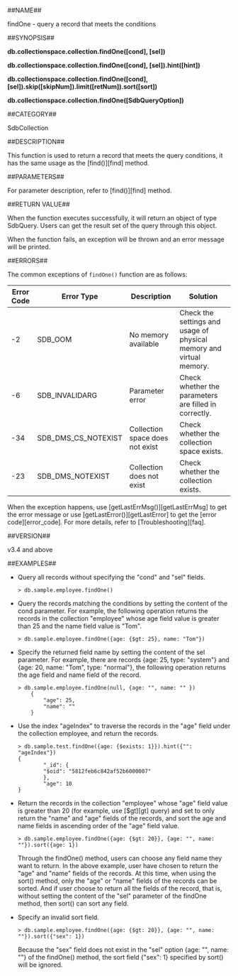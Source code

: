 ##NAME##

findOne - query a record that meets the conditions

##SYNOPSIS##

**db.collectionspace.collection.findOne\(\[cond\], \[sel\]\)**

**db.collectionspace.collection.findOne([cond], [sel]).hint([hint])**

**db.collectionspace.collection.findOne([cond], [sel]).skip([skipNum]).limit([retNum]).sort([sort])**

**db.collectionspace.collection.findOne([SdbQueryOption])**

##CATEGORY##

SdbCollection

##DESCRIPTION##

This function is used to return a record that meets the query conditions, it has the same usage as the [find()][find] method.

##PARAMETERS##

For parameter description, refer to [find()][find] method.

##RETURN VALUE##
  
When the function executes successfully, it will return an object of type SdbQuery. Users can get the result  set of the query through this object.

When the function fails, an exception will be thrown and an error message will be printed.

##ERRORS##

The common exceptions of `findOne()` function are as follows:

| Error Code | Error Type | Description | Solution |
| ------ | --- | ------------ | ----------- |
| -2 | SDB_OOM | No memory available| Check the settings and usage of physical memory and virtual memory.|
| -6 | SDB_INVALIDARG | Parameter error | Check whether the parameters are filled in correctly.|
| -34 | SDB_DMS_CS_NOTEXIST | Collection space does not exist| Check whether the collection space exists.|
| -23 | SDB_DMS_NOTEXIST| Collection does not exist | Check whether the collection exists.|

When the exception happens, use [getLastErrMsg()][getLastErrMsg] to get the error message or use [getLastError()][getLastError] to get the [error code][error_code]. For more details, refer to [Troubleshooting][faq].

##VERSION##

v3.4 and above

##EXAMPLES##

- Query all records without specifying the "cond" and "sel" fields.

    ```lang-javascript
    > db.sample.employee.findOne()
    ```

- Query the records matching the conditions by setting the content of the cond parameter. For example, the following operation returns the records in the collection "employee" whose age field value is greater than 25 and the name field value is "Tom".

    ```lang-javascript
    > db.sample.employee.findOne({age: {$gt: 25}, name: "Tom"})
     ```

- Specify the returned field name by setting the content of the sel parameter. For example, there are records {age: 25, type: "system"} and {age: 20, name: "Tom", type: "normal"}, the following operation returns the age field and name field of the record.

    ```lang-javascript
    > db.sample.employee.findOne(null, {age: "", name: "" })
        {
            "age": 25,
            "name": ""
        }
    ```

- Use the index "ageIndex" to traverse the records in the "age" field under the collection employee, and return the records.

    ```lang-javascript
    > db.sample.test.findOne({age: {$exists: 1}}).hint({"": "ageIndex"})
    {
            "_id": {
            "$oid": "5812feb6c842af52b6000007"
            },
            "age": 10
    }
    ```

- Return the records in the collection "employee" whose "age" field value is greater than 20 (for example, use [$gt][gt] query) and set to only return the "name" and "age" fields of the records, and sort the age and name fields in ascending order of the "age" field value.

    ```lang-javascript
    > db.sample.employee.findOne({age: {$gt: 20}}, {age: "", name: ""}).sort({age: 1})
    ```

    Through the findOne() method, users can choose any field name they want to return. In the above example, user have chosen to return the "age" and "name" fields of the records. At this time, when using the sort() method, only the "age" or "name" fields of the records can be sorted. And if user choose to return all the fields of the record, that is, without setting the content of the "sel" parameter of the findOne method, then sort() can sort any field.

- Specify an invalid sort field.

    ```lang-javascript
    > db.sample.employee.findOne({age: {$gt: 20}}, {age: "", name: ""}).sort({"sex": 1})
    ```

    Because the "sex" field does not exist in the "sel" option {age: "", name: ""} of the findOne() method, the sort field {"sex": 1} specified by sort() will be ignored.

[^_^]:
    Links
[overview]:manual/Manual/Operator/Match_Operator/Readme.md
[text_index]:manual/Distributed_Engine/Architecture/Data_Model/text_index.md
[QueryOption]:manual/Manual/Sequoiadb_Command/AuxiliaryObjects/SdbQueryOption.md
[getLastError]:manual/Manual/Sequoiadb_Command/Global/getLastError.md
[error_code]:manual/Manual/Sequoiadb_error_code.md
[getLastErrMsg]:manual/Manual/Sequoiadb_Command/Global/getLastErrMsg.md
[faq]:manual/FAQ/faq_sdb.md
[find]:manual/Manual/Sequoiadb_Command/SdbCollection/find.md
[gt]:manual/Manual/Operator/Match_Operator/gt.md